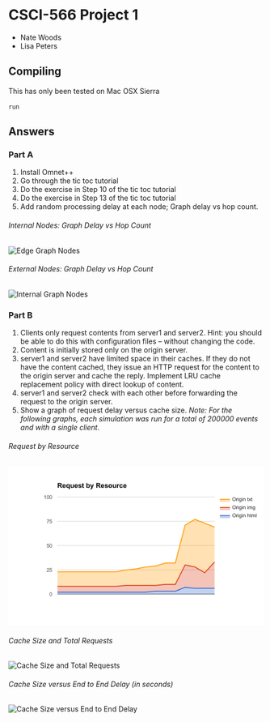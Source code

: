 # CSCI-566 Project 1

- Nate Woods
- Lisa Peters

## Compiling
This has only been tested on Mac OSX Sierra

```
run
```

## Answers

### Part A
1. Install Omnet++
2. Go through the tic toc tutorial
3. Do the exercise in Step 10 of the tic toc tutorial
4. Do the exercise in Step 13 of the tic toc tutorial
5. Add random processing delay at each node; Graph delay vs hop count.  
###### Internal Nodes: Graph Delay vs Hop Count  <!-- For internal nodes (Indexs 0, 2, 3 and 5)   -->
  ![Edge Graph Nodes](https://cdn.rawgit.com/bign8/07f76938890883545556746c0a5d6bb3/raw/QuestionA3-Node0.svg)  
###### External Nodes: Graph Delay vs Hop Count  <!-- For internal nodes (Indexs 1 and 4)   -->
  ![Internal Graph Nodes](https://cdn.rawgit.com/bign8/07f76938890883545556746c0a5d6bb3/raw/QuestionA3-Node1.svg)


### Part B

1. Clients only request contents from server1 and server2. Hint: you   should be able to do this with configuration files – without changing the code.
2. Content is initially stored only on the origin server.
3. server1 and server2 have limited space in their caches. If they do not have the content cached, they issue an HTTP request for the content to the origin server and cache the reply. Implement LRU cache replacement policy with direct lookup of content.
4. server1 and server2 check with each other before forwarding the request to the origin server.
5. Show a graph of request delay versus cache size.
*Note: For the following graphs, each simulation was run for a total of 200000 events and with a single client.*


###### Request by Resource
![Request by Resource](RequestsResource.png)
###### Cache Size and Total Requests
![Cache Size and Total Requests](https://cdn.rawgit.com/bign8/CSCI-566/7f70fc5d/QuestionB-Cache-Size-and-Total-Reqeuest.svg)
###### Cache Size versus End to End Delay (in seconds)
![Cache Size versus End to End Delay](https://cdn.rawgit.com/bign8/CSCI-566/7f70fc5d/QuestionB-Cache-Size-vs-Delay.svg)
